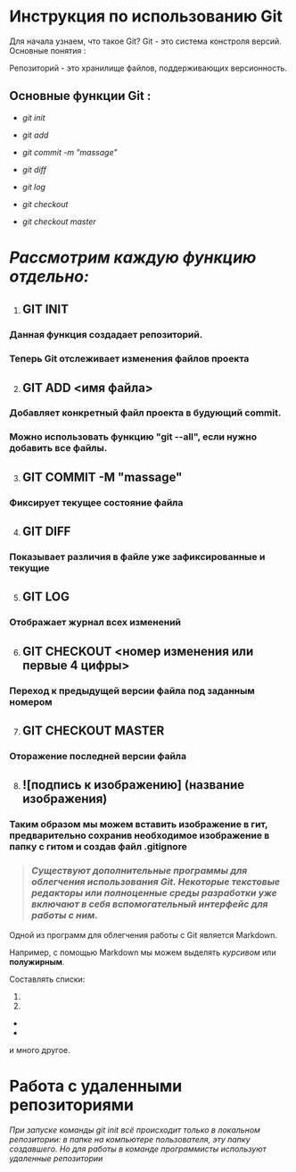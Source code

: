 # Инструкция по использованию Git

Для начала узнаем, что такое Git?
Git - это система констроля версий.
Основные понятия :

Репозиторий - это хранилище файлов, поддерживающих версионность.

## **Основные функции Git** :


* *git init*

* *git add*

* *git commit -m "massage"*

* *git diff*

* *git log*

* *git checkout*

* *git checkout master*


# *Рассмотрим каждую функцию отдельно:*

1. ## GIT INIT

### Данная функция создадает репозиторий. 
### Теперь Git отслеживает изменения файлов проекта 

2. ## GIT ADD <имя файла>

### Добавляет конкретный файл проекта в будующий commit. 
### Можно использовать функцию "git --all", если нужно добавить все файлы.

3. ## GIT COMMIT -M "massage"
### Фиксирует текущее состояние файла

4. ## GIT DIFF
### Показывает различия в файле уже зафиксированные и текущие

5. ## GIT LOG
### Отображает журнал всех изменений

6. ## GIT CHECKOUT <номер изменения или первые 4 цифры>
### Переход к предыдущей версии файла под заданным номером

7. ## GIT CHECKOUT MASTER
### Оторажение последней версии файла

8. ## ![подпись к изображению] (название изображения)
### Таким образом мы можем вставить изображение в гит, предварительно сохранив необходимое изображение в папку с гитом и создав файл .gitignore


>### *Cуществуют дополнительные программы для облегчения использования Git. Некоторые текстовые редакторы или полноценные среды разработки уже включают в себя вспомогательный интерфейс для работы с ним.* 

Одной из программ для облегчения работы с Git является Markdown.

Например, с помощью Markdown  мы можем выделять *курсивом* или **полужирным**. 

Составлять списки: 

1. 

2.

*
*

и много другое.

# Работа с удаленными репозиториями

*При запуске команды git init всё происходит только в локальном репозитории: в папке на компьютере пользователя, эту папку создавшего. Но для работы в команде программисты используют удаленные репозитории*
